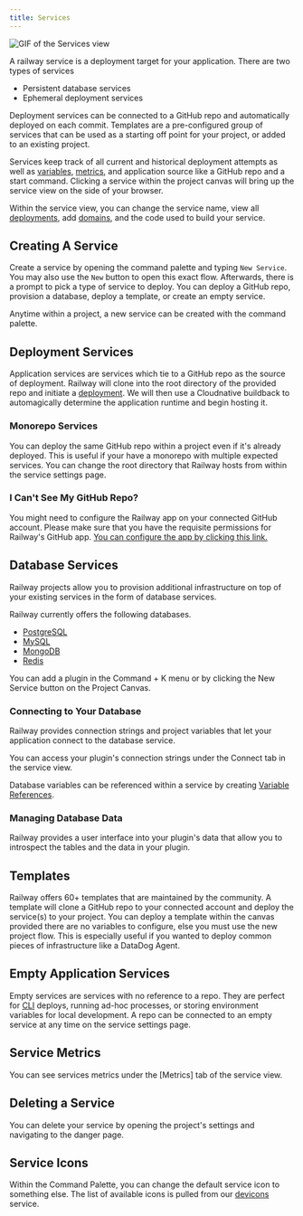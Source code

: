 ```yaml
---
title: Services
---
```


<Image src="https://res.cloudinary.com/railway/image/upload/v1656640995/docs/CleanShot_2022-06-30_at_18.17.31_cl0wlr.gif"
alt="GIF of the Services view"
layout="intrinsic"
width={800} height={646} quality={100} />

A railway service is a deployment target for your application. There are two types of services

- Persistent database services
- Ephemeral deployment services

Deployment services can be connected to a GitHub repo and automatically deployed on each commit. Templates are a pre-configured group of services that can be used as a starting off point for your project, or added to an existing project.

Services keep track of all current and historical deployment attempts as well as [variables](/develop/variables), [metrics](/diagnose/metrics), and application source like a GitHub repo and a start command. Clicking a service within the project canvas will bring up the service view on the side of your browser.

Within the service view, you can change the service name, view all [deployments](/deploy/deployments), add [domains](/deploy/exposing-your-app), and the code used to build your service.

## Creating A Service

Create a service by opening the command palette and typing `New Service`. You may also use the `New` button to open this exact flow. Afterwards, there is a prompt to pick a type of service to deploy. You can deploy a GitHub repo, provision a database, deploy a template, or create an empty service.

Anytime within a project, a new service can be created with the command palette.

## Deployment Services

Application services are services which tie to a GitHub repo as the source of deployment. Railway will clone into the root directory of the provided repo and initiate a [deployment](/deploy/deployments). We will then use a Cloudnative buildback to automagically determine the application runtime and begin hosting it.

### Monorepo Services

You can deploy the same GitHub repo within a project even if it's already deployed. This is useful if your have a monorepo with multiple expected services. You can change the root directory that Railway hosts from within the service settings page.

### I Can't See My GitHub Repo?

You might need to configure the Railway app on your connected GitHub account. Please make sure that you have the requisite permissions for Railway's GitHub app. [You can configure the app by clicking this link.](https://github.com/apps/railway-app/installations/new)

## Database Services

Railway projects allow you to provision additional infrastructure on top of your existing services in the form of database services.

Railway currently offers the following databases.

- [PostgreSQL](/databases/postgresql)
- [MySQL](/databases/mysql)
- [MongoDB](/databases/mongodb)
- [Redis](/databases/redis)

You can add a plugin in the Command + K menu or by clicking the New Service button on the Project Canvas.

### Connecting to Your Database

Railway provides connection strings and project variables that let your application connect to the database service.

You can access your plugin's connection strings under the Connect tab in the service view.

Database variables can be referenced within a service by creating [Variable References](/develop/variables#variable-references).

### Managing Database Data

Railway provides a user interface into your plugin's data that allow you to introspect the tables and the data in your plugin.

## Templates

Railway offers 60+ templates that are maintained by the community. A template will clone a GitHub repo to your connected account and deploy the service(s) to your project. You can deploy a template within the canvas provided there are no variables to configure, else you must use the new project flow. This is especially useful if you wanted to deploy common pieces of infrastructure like a DataDog Agent.

## Empty Application Services

Empty services are services with no reference to a repo. They are perfect for [CLI](/develop/cli) deploys, running ad-hoc processes, or storing environment variables for local development. A repo can be connected to an empty service at any time on the service settings page.

## Service Metrics

You can see services metrics under the [Metrics] tab of the service view.

## Deleting a Service

You can delete your service by opening the project's settings and navigating to the danger page.

## Service Icons

Within the Command Palette, you can change the default service icon to something else. The list of available icons is pulled from our [devicons](https://devicons.railway.app/) service.
